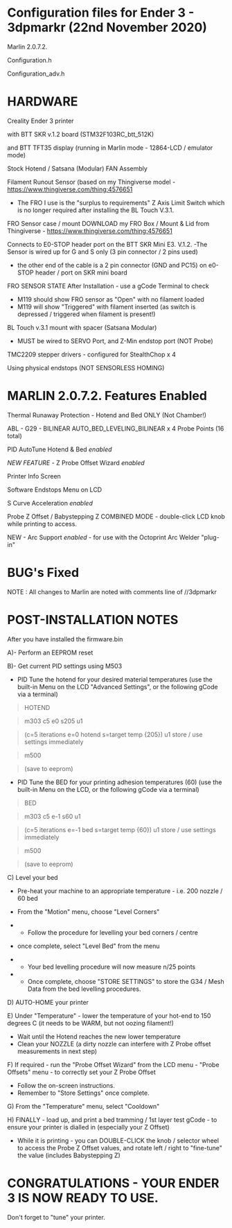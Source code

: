 Configuration files for Ender 3 - 3dpmarkr (22nd November 2020)
====================================================================

Marlin 2.0.7.2.

Configuration.h

Configuration_adv.h

HARDWARE
========
Creality Ender 3 printer

with BTT SKR v.1.2 board (STM32F103RC_btt_512K)

and BTT TFT35 display (running in Marlin mode - 12864-LCD / emulator mode)

Stock Hotend / Satsana (Modular) FAN Assembly

Filament Runout Sensor (based on my Thingiverse model - https://www.thingiverse.com/thing:4576651
- The FRO I use is the "surplus to requirements" Z Axis Limit Switch which is no longer required after installing the BL Touch V.3.1.

FRO Sensor case / mount
DOWNLOAD my FRO Box / Mount & Lid from Thingiverse - https://www.thingiverse.com/thing:4576651

Connects to E0-STOP header port on the BTT SKR Mini E3. V.1.2.
-The Sensor is wired up for G and S only (3 pin connector / 2 pins used)
- the other end of the cable is a 2 pin connector (GND and PC15) on e0-STOP header / port on SKR mini board

FRO SENSOR STATE
After Installation - use a gCode Terminal to check 
- M119 should show FRO sensor as "Open" with no filament loaded
- M119 will show "Triggered" with filament inserted (as switch is depressed / triggered when filament is present!)

BL Touch v.3.1 mount with spacer (Satsana Modular)

- MUST be wired to SERVO Port, and Z-Min endstop port (NOT Probe)


TMC2209 stepper drivers - configured for StealthChop x 4

Using physical endstops (NOT SENSORLESS HOMING)

MARLIN 2.0.7.2. Features Enabled
================================
Thermal Runaway Protection - Hotend and Bed ONLY (Not Chamber!)

ABL - G29 - BILINEAR AUTO_BED_LEVELING_BILINEAR x 4 Probe Points (16 total)

PID AutoTune Hotend & Bed *enabled*

*NEW FEATURE* - Z Probe Offset Wizard *enabled*

Printer Info Screen

Software Endstops Menu on LCD

S Curve Acceleration *enabled* 

Probe Z Offset / Babystepping Z COMBINED MODE - double-click LCD knob while printing to access.

NEW - Arc Support *enabled* - for use with the Octoprint Arc Welder "plug-in"


BUG's Fixed
===========

NOTE : All changes to Marlin are noted with comments line of //3dpmarkr

POST-INSTALLATION NOTES
=======================
After you have installed the firmware.bin

A)- Perform an EEPROM reset

B)- Get current PID settings using M503

- PID Tune the hotend for your desired material temperatures (use the built-in Menu on the LCD "Advanced Settings", or the following gCode via a terminal)

>HOTEND

>m303 c5 e0 s205 u1

>(c=5 iterations e=0 hotend s=target temp {205}) u1 store / use settings immediately

>m500

>(save to eeprom)

- PID Tune the BED for your printing adhesion temperatures (60) (use the built-in Menu on the LCD, or the following gCode via a terminal)

>BED

>m303 c5 e-1 s60 u1

>(c=5 iterations e=-1 bed s=target temp {60}) u1 store / use settings immediately

>m500

>(save to eeprom)

C) Level your bed
- Pre-heat your machine to an appropriate temperature - i.e. 200 nozzle / 60 bed
- From the "Motion" menu, choose "Level Corners"
- - Follow the procedure for levelling your bed corners / centre

- once complete, select "Level Bed" from the menu
- - Your bed levelling procedure will now measure n/25 points 
- - Once complete, choose "STORE SETTINGS" to store the G34 / Mesh Data from the bed levelling procedures.

D) AUTO-HOME your printer

E) Under "Temperature" - lower the temperature of your hot-end to 150 degrees C (it needs to be WARM, but not oozing filament!)
- Wait until the Hotend reaches the new lower temperature
- Clean your NOZZLE (a dirty nozzle can interfere with Z Probe offset measurements in next step)

F) If required - run the "Probe Offset Wizard" from the LCD menu - "Probe Offsets" menu - to correctly set your Z Probe Offset
- Follow the on-screen instructions.
- Remember to "Store Settings" once complete.

G) From the "Temperature" menu, select "Cooldown"


H) FINALLY - load up, and print a bed tramming / 1st layer test gCode - to ensure your printer is dialled in (especially your Z Offset)
- While it is printing - you can DOUBLE-CLICK the knob / selector wheel to access the Probe Z Offset values, and rotate left / right to "fine-tune" the value (includes Babystepping Z)

CONGRATULATIONS - YOUR ENDER 3 IS NOW READY TO USE.
========================================================

Don't forget to "tune" your printer.